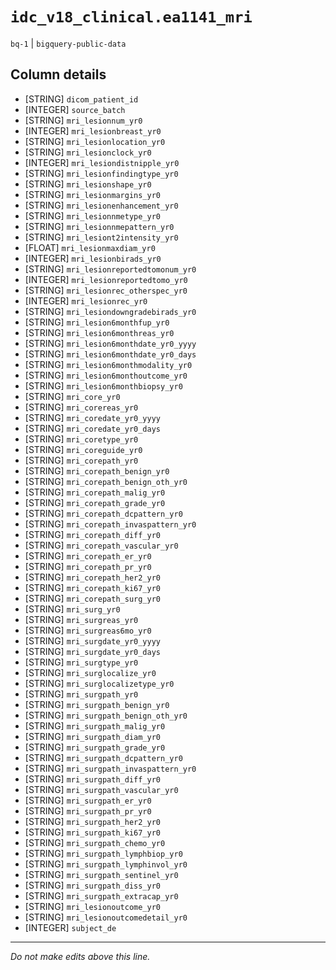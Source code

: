 # `idc_v18_clinical.ea1141_mri`
`bq-1` | `bigquery-public-data`

## Column details
* [STRING]    `dicom_patient_id`
* [INTEGER]   `source_batch`
* [STRING]    `mri_lesionnum_yr0`
* [INTEGER]   `mri_lesionbreast_yr0`
* [STRING]    `mri_lesionlocation_yr0`
* [STRING]    `mri_lesionclock_yr0`
* [INTEGER]   `mri_lesiondistnipple_yr0`
* [STRING]    `mri_lesionfindingtype_yr0`
* [STRING]    `mri_lesionshape_yr0`
* [STRING]    `mri_lesionmargins_yr0`
* [STRING]    `mri_lesionenhancement_yr0`
* [STRING]    `mri_lesionnmetype_yr0`
* [STRING]    `mri_lesionnmepattern_yr0`
* [STRING]    `mri_lesiont2intensity_yr0`
* [FLOAT]     `mri_lesionmaxdiam_yr0`
* [INTEGER]   `mri_lesionbirads_yr0`
* [STRING]    `mri_lesionreportedtomonum_yr0`
* [INTEGER]   `mri_lesionreportedtomo_yr0`
* [STRING]    `mri_lesionrec_otherspec_yr0`
* [INTEGER]   `mri_lesionrec_yr0`
* [STRING]    `mri_lesiondowngradebirads_yr0`
* [STRING]    `mri_lesion6monthfup_yr0`
* [STRING]    `mri_lesion6monthreas_yr0`
* [STRING]    `mri_lesion6monthdate_yr0_yyyy`
* [STRING]    `mri_lesion6monthdate_yr0_days`
* [STRING]    `mri_lesion6monthmodality_yr0`
* [STRING]    `mri_lesion6monthoutcome_yr0`
* [STRING]    `mri_lesion6monthbiopsy_yr0`
* [STRING]    `mri_core_yr0`
* [STRING]    `mri_corereas_yr0`
* [STRING]    `mri_coredate_yr0_yyyy`
* [STRING]    `mri_coredate_yr0_days`
* [STRING]    `mri_coretype_yr0`
* [STRING]    `mri_coreguide_yr0`
* [STRING]    `mri_corepath_yr0`
* [STRING]    `mri_corepath_benign_yr0`
* [STRING]    `mri_corepath_benign_oth_yr0`
* [STRING]    `mri_corepath_malig_yr0`
* [STRING]    `mri_corepath_grade_yr0`
* [STRING]    `mri_corepath_dcpattern_yr0`
* [STRING]    `mri_corepath_invaspattern_yr0`
* [STRING]    `mri_corepath_diff_yr0`
* [STRING]    `mri_corepath_vascular_yr0`
* [STRING]    `mri_corepath_er_yr0`
* [STRING]    `mri_corepath_pr_yr0`
* [STRING]    `mri_corepath_her2_yr0`
* [STRING]    `mri_corepath_ki67_yr0`
* [STRING]    `mri_corepath_surg_yr0`
* [STRING]    `mri_surg_yr0`
* [STRING]    `mri_surgreas_yr0`
* [STRING]    `mri_surgreas6mo_yr0`
* [STRING]    `mri_surgdate_yr0_yyyy`
* [STRING]    `mri_surgdate_yr0_days`
* [STRING]    `mri_surgtype_yr0`
* [STRING]    `mri_surglocalize_yr0`
* [STRING]    `mri_surglocalizetype_yr0`
* [STRING]    `mri_surgpath_yr0`
* [STRING]    `mri_surgpath_benign_yr0`
* [STRING]    `mri_surgpath_benign_oth_yr0`
* [STRING]    `mri_surgpath_malig_yr0`
* [STRING]    `mri_surgpath_diam_yr0`
* [STRING]    `mri_surgpath_grade_yr0`
* [STRING]    `mri_surgpath_dcpattern_yr0`
* [STRING]    `mri_surgpath_invaspattern_yr0`
* [STRING]    `mri_surgpath_diff_yr0`
* [STRING]    `mri_surgpath_vascular_yr0`
* [STRING]    `mri_surgpath_er_yr0`
* [STRING]    `mri_surgpath_pr_yr0`
* [STRING]    `mri_surgpath_her2_yr0`
* [STRING]    `mri_surgpath_ki67_yr0`
* [STRING]    `mri_surgpath_chemo_yr0`
* [STRING]    `mri_surgpath_lymphbiop_yr0`
* [STRING]    `mri_surgpath_lymphinvol_yr0`
* [STRING]    `mri_surgpath_sentinel_yr0`
* [STRING]    `mri_surgpath_diss_yr0`
* [STRING]    `mri_surgpath_extracap_yr0`
* [STRING]    `mri_lesionoutcome_yr0`
* [STRING]    `mri_lesionoutcomedetail_yr0`
* [INTEGER]   `subject_de`

-------------------------------------------------------------------------------
*Do not make edits above this line.*

